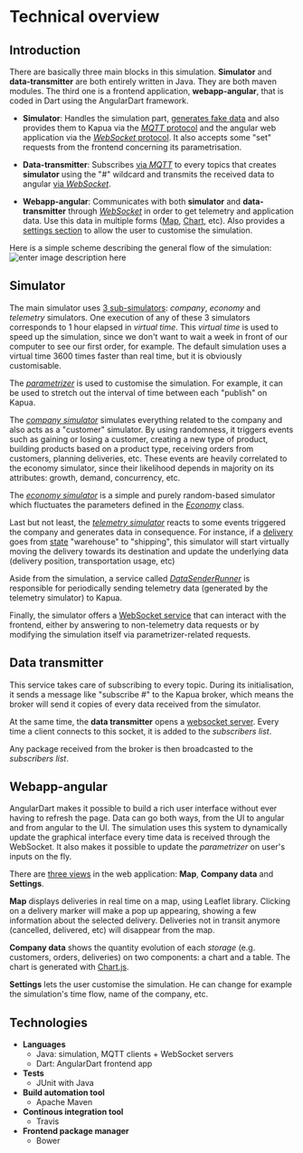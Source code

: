 
Technical overview
=======

Introduction
-------
There are basically three main blocks in this simulation. **Simulator** and **data-transmitter** are both entirely written in Java. They are both maven modules. The third one is a frontend application, **webapp-angular**, that is coded in Dart using the AngularDart framework.

 - **Simulator**: Handles the simulation part, [generates fake data](../simulator/src/main/java/simulation/generators/DataGenerator.java) and also provides them to Kapua via the [*MQTT* protocol](../simulator/src/main/java/communications/kapua/KapuaClient.java) and the angular web application via the [*WebSocket* protocol](../simulator/src/main/java/communications/ui/AppDataServer.java). It also accepts some "set" requests from the frontend concerning its parametrisation.
 
 - **Data-transmitter**: Subscribes [via *MQTT*](data-transmitter/src/main/java/mqtt/client/MqttListener.java) to every topics that creates **simulator** using the "#" wildcard and transmits the received data to angular [via *WebSocket*](../data-transmitter/src/main/java/websocket/server/IotDataServer.java).

 - **Webapp-angular**: Communicates with both **simulator** and **data-transmitter** through [*WebSocket*](webapp-angular/lib/src/data_services/) in order to get telemetry and application data. Use this data in multiple forms ([Map](webapp-angular/lib/src/sections/map/), [Chart](webapp-angular/lib/src/sections/company_data/DataChart.dart), etc). Also provides a [settings section](webapp-angular/lib/src/sections/parametrizer/) to allow the user to customise the simulation.

Here is a simple scheme describing the general flow of the simulation:
![enter image description here](https://lh3.googleusercontent.com/-ojbfSdIwauI/WYIYOTDsDDI/AAAAAAAACY4/_LVWBRHiJ3cfJLpv-i0QEE8WD3gy0GqewCLcBGAs/s0/untitled+%25281%2529.png "scheme.png")

Simulator
-------
The main simulator uses [3 sub-simulators](../simulator/src/main/java/simulation/simulators/): _company_, _economy_ and _telemetry_ simulators. One execution of any of these 3 simulators corresponds to 1 hour elapsed in *virtual time*.
This *virtual time* is used to speed up the simulation, since we don't want to wait a week in front of our computer to see our first order, for example. The default simulation uses a virtual time 3600 times faster than real time, but it is obviously customisable.

The [_parametrizer_](../simulator/src/main/java/simulation/main/Parametrizer.java) is used to customise the simulation. For example, it can be used to stretch out the interval of time between each "publish" on Kapua. 

The [_company simulator_](../simulator/src/main/java/simulation/simulators/runners/CompanySimulatorRunner.java) simulates everything related to the company and also acts as a "customer" simulator. By using randomness, it triggers events such as gaining or losing a customer, creating a new type of product, building products based on a product type, receiving orders from customers, planning deliveries, etc. These events are heavily correlated to the economy simulator, since their likelihood depends in majority on its attributes: growth, demand, concurrency, etc.

The [_economy simulator_](../simulator/src/main/java/simulation/simulators/runners/EconomySimulatorRunner.java) is a simple and purely random-based simulator which fluctuates the parameters defined in the [_Economy_](../simulator/src/main/java/economy/Economy.java) class.

Last but not least, the [_telemetry simulator_](../simulator/src/main/java/simulation/simulators/runners/TelemetryDataSimulatorRunner.java) reacts to some events triggered the company and generates data in consequence. For instance, if a [delivery](simulator/src/main/java/company/delivery/Delivery.java) goes from [state](../simulator/src/main/java/company/delivery/DeliveryStatus.java) "warehouse" to "shipping", this simulator will start virtually moving the delivery towards its destination and update the underlying data (delivery position, transportation usage, etc)

Aside from the simulation, a service called [_DataSenderRunner_](../simulator/src/main/java/communications/kapua/DataSenderRunner.java
) is responsible for periodically sending telemetry data (generated by the telemetry simulator) to Kapua.

Finally, the simulator offers a [WebSocket service](simulator/src/main/java/communications/ui/AppDataServer.java) that can interact with the frontend, either by answering to non-telemetry data requests or by modifying the simulation itself via parametrizer-related requests.

Data transmitter
----------------
This service takes care of subscribing to every topic. During its initialisation, it sends a message like "subscribe #" to the Kapua broker, which means the broker will send it copies of every data received from the simulator.

At the same time, the **data transmitter** opens a [websocket server](data-transmitter/src/main/java/websocket/server/IotDataServer.java). Every time a client connects to this socket, it is added to the _subscribers list_.

Any package received from the broker is then broadcasted to the _subscribers list_.


Webapp-angular
-------
AngularDart makes it possible to build a rich user interface without ever having to refresh the page. Data can go both ways, from the UI to angular and from angular to the UI. 
The simulation uses this system to dynamically update the graphical interface every time data is received through the WebSocket. It also makes it possible to update the _parametrizer_ on user's inputs on the fly.

There are [three views](webapp-angular/lib/src/sections/) in the web application: **Map**, **Company data** and **Settings**. 

**Map** displays deliveries in real time on a map, using Leaflet library. Clicking on a delivery marker will make a pop up appearing, showing a few information about the selected delivery. 
Deliveries not in transit anymore (cancelled, delivered, etc) will disappear from the map.

**Company data** shows the quantity evolution of each *storage* (e.g. customers, orders, deliveries) on two components: a chart and a table. The chart is generated with [Chart.js](../webapp-angular/lib/src/sections/company_data/DataChart.dart).

**Settings** lets the user customise the simulation. He can change for example the simulation's time flow, name of the company, etc.

Technologies
-------

 - **Languages**
	 - Java: simulation, MQTT clients + WebSocket servers
	 - Dart: AngularDart frontend app
 - **Tests**
	- JUnit with Java
 - **Build automation tool**
	- Apache Maven
 - **Continous integration tool**
	 - Travis
 - **Frontend package manager**
	- Bower
